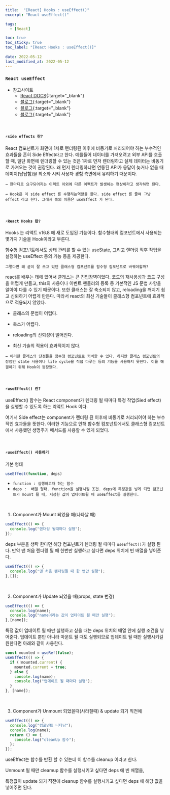 ```yaml
---
title:  "[React] Hooks : useEffect()"
excerpt: "React useEffect()"

tags:
  - [React]

toc: true
toc_sticky: true
toc_label: "[React Hooks : useEffect()]"
 
date: 2022-05-12
last_modified_at: 2022-05-12
---
```


### ``React useEffect``

- 참고사이트
  - [React DOCS](https://ko.reactjs.org/docs/hooks-overview.html){:target="_blank"}
  - [블로그](https://cocoon1787.tistory.com/796){:target="_blank"}
  - [블로그](https://ingg.dev/hook-work/){:target="_blank"}
  - [블로그](https://devbirdfeet.tistory.com/52){:target="_blank"}

<br>

#### `⚡️side effects 란?`

React 컴포넌트가 화면에 1차로 렌더링된 이후에 비동기로 처리되어야 하는 부수적인 효과들을 흔히 Side Effect라고 한다.
예를들어 데이터를 가져오려고 외부 API를 호출할 때, 일단 화면에 렌더링할 수 있는 것은 1차로 먼저 렌더링하고 실제 데이터는 비동기로 가져오는 것이 권장된다. 왜 먼저 렌더링하냐면 연동된 API가 응답이 늦거나 없을 때 데미지(답답함)을 최소화 시켜 사용자 경험 측면에서 유리하기 때문이다.

`→ 한마디로 요구되어지는 이펙트 이외에 다른 이펙트가 발생하는 현상이라고 생각하면 된다.`

`→ Hook은 이 side effect 를 수행하는역할을 한다. side effect 를 줄여 그냥 effect 라고 한다. 그래서 훅의 이름은 useEffect 가 된다.`


<br>

#### `⚡️React Hooks 란?`

Hooks 는 리액트 v16.8 에 새로 도입된 기능이다. 함수형태의 컴포넌트에서 사용되는 몇가지 기술을 Hook이라고 부른다.

함수형 컴포넌트에서도 상태 관리를 할 수 있는 useState, 그리고 렌더링 직후 작업을 설정하는 useEffect 등의 기능 등을 제공한다.
 
`그렇다면 왜 굳이 잘 쓰고 있던 클래스형 컴포넌트를 함수형 컴포넌트로 바꿔야할까?`

react를 배우는 데에 있어서 클래스는 큰 진입장벽이었다. 코드의 재사용성과 코드 구성을 어렵게 만들고, this의 사용이나 이벤트 핸들러의 등록 등 기본적인 JS 문법 사항을 알아야 다룰 수 있기 때문이다. 또한 클래스는 잘 축소되지 않고, reloading을 깨지기 쉽고 신뢰하기 어렵게 만든다. 따라서 react의 최신 기술들이 클래스형 컴포넌트에 효과적으로 적용되지 않았다.

- 클래스의 문법이 어렵다.

- 축소가 어렵다.

- reloading의 신뢰성이 떨어진다.

- 최신 기술의 적용이 효과적이지 않다.

`→ 이러한 클래스의 단점들을 함수형 컴포넌트로 커버할 수 있다. 하지만 클래스 컴포넌트의 장점인 state 사용이나 life cycle을 직접 다루는 등의 기능을 사용하지 못한다. 이를 해결하기 위해 Hook이 등장했다.`

<br>

#### `⚡️useEffect() 란?`

useEffect() 함수는 React component가 렌더링 될 때마다 특정 작업(Sied effect)을 실행할 수 있도록 하는 리액트 Hook 이다. 

여기서 Side effect는 component가 렌더링 된 이후에 비동기로 처리되어야 하는 부수적인 효과들을 뜻한다. 이러한 기능으로 인해 함수형 컴포넌트에서도 클래스형 컴포넌트에서 사용했던 생명주기 메서드를 사용할 수 있게 되었다.

<br>

#### `⚡️useEffect() 사용하기`

기본 형태

```js
useEffect(function, deps)
```

- `function : 실행하고자 하는 함수`
- `deps :  배열 형태. function을 실행시킬 조건.
deps에 특정값을 넣게 되면 컴포넌트가 mount 될 때, 지정한 값이 업데이트될 때 useEffect를 실행한다.`

<br>

1) Component가 Mount 되었을 때(나타날 때)

```js
useEffect(() => {
  console.log("렌더링 될때마다 실행");
});
```

deps 부분을 생략 한다면 해당 컴포넌트가 렌더링 될 때마다 `useEffect()`가 실행 된다. 만약 맨 처음 렌더링 될 때 한번만 실행하고 싶다면 deps 위치에 빈 배열을 넣어준다.

```js
useEffect(() => {
  console.log("맨 처음 렌더링될 때 한 번만 실행");
},[]);
```

<br>

2) Component가 Update 되었을 때(props, state 변경)

```js
useEffect(() => {
  console.log(name);
  console.log("name이라는 값이 업데이트 될 때만 실행");
},[name]);
```

특정 값이 업데이트 될 때만 실행하고 싶을 때는 deps 위치의 배열 안에 실행 조건을 넣어준다. 업데이트 뿐만 아니라 마운트 될 때도 실행되므로 업데이트 될 때만 실행시키길 원한다면 아래와 같이 사용한다.

```js
const mounted = useRef(false);
useEffect(() => {
  if (!mounted.current) {
    mounted.current = true;
  } else {
    console.log(name);
    console.log("업데이트 될 때마다 실행");
  }
}, [name]);
```


<br>

3) Component가 Unmount 되었을때(사라질때) & update 되기 직전에

```js
useEffect(() => {
  console.log("컴포넌트 나타남");
  console.log(name);
  return () => {
    console.log("cleanUp 함수");
  };
});
```

useEffect는 함수를 반환 할 수 있는데 이 함수를 cleanup 이라고 한다.

Unmount 될 때만 cleamup 함수를 실행시키고 싶다면 deps 에 빈 배열을,

특정값이 update 되기 직전에 cleanup 함수를 실행시키고 싶다면 deps 에 해당 값을 넣어주면 된다.
